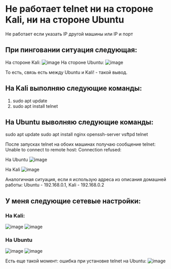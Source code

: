 # Не работает telnet ни на стороне Kali, ни на стороне Ubuntu
Не работает если указать IP другой машины или IP и порт

## При пинговании ситуация следующая:
На стороне Kali:
![image](https://github.com/VladKoretski/ibnet-homeworks/assets/130839671/1fa85274-f826-49c8-8e80-facd85fe1853)
На стороне Ubuntu:
![image](https://github.com/VladKoretski/ibnet-homeworks/assets/130839671/e261592c-18e4-4473-9f6a-41ff9d952869)

То есть, связь есть между Ubuntu и Kali! - такой вывод.

## На Kali выполняю следующие команды:
1. sudo apt update
2. sudo apt install telnet
## На Ubuntu выволняю следующие команды:
sudo apt update
sudo apt install nginx openssh-server vsftpd telnet

После запусках telnet на обоих машинах получаю сообщение 
telnet: Unable to connect to remote host: Connection refused:

На Ubuntu
![image](https://github.com/VladKoretski/ibnet-homeworks/assets/130839671/8f86a7c8-5193-404e-bcf3-862794200c0b)

На Kali
![image](https://github.com/VladKoretski/ibnet-homeworks/assets/130839671/8aed5272-ee1e-49b5-8ddb-e3835f7d6d1a)

Аналогичная ситуация, если я использую адреса из описания домашней работы: Ubuntu - 192.168.0.1, Kali - 192.168.0.2

## У меня следующие сетевые настройки:
### На Kali:
![image](https://github.com/VladKoretski/ibnet-homeworks/assets/130839671/d9b801a9-39c2-458e-8b79-86002cc3142f)
![image](https://github.com/VladKoretski/ibnet-homeworks/assets/130839671/0977c7e3-a96e-4b80-a37b-f1b8697f927f)


### На Ubuntu
![image](https://github.com/VladKoretski/ibnet-homeworks/assets/130839671/5a3e5285-7ada-408f-8cab-ed317482faf2)
![image](https://github.com/VladKoretski/ibnet-homeworks/assets/130839671/383aea08-864c-44d2-9634-19a89c342073)

Есть еще такой момент: ошибка при установке telnet на Ubuntu:
![image](https://github.com/VladKoretski/ibnet-homeworks/assets/130839671/04703bfe-a6c5-4dfa-a4b8-62aeb4f22420)



